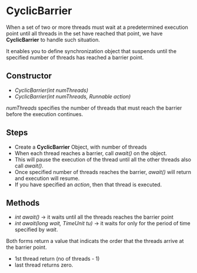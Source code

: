 # CyclicBarrier

When a set of two or more threads must wait at  a predetermined execution point until all threads in the set have reached that point, we have **CyclicBarrier** to handle such situation. 

It enables you to define synchronization object that suspends until the specified number of threads has reached a barrier point. 

## Constructor

- *CyclicBarrier(int numThreads)*
- *CyclicBarrier(int numThreads, Runnable action)*

*numThreads* specifies the number of threads that must reach the barrier before the execution continues. 

## Steps
- Create a **CyclicBarrier** Object, with number of threads
- When each thread reaches a barrier, call *await()* on the object. 
- This will pause the execution of the thread until all the other threads also call *await()*.
- Once specified number of threads reaches the barrier, *await()* will return and execution will resume.
- If you have specified an *action*, then that thread is executed. 

## Methods

- *int await()* -> it waits until all the threads reaches the barrier point
- *int await(long wait, TimeUnit tu)* -> it waits for only for the period of time specified by *wait*. 

Both forms return a value that indicats the order that the threads arrive at the barrier point. 
- 1st thread return (no of threads - 1)
- last thread returns zero.




